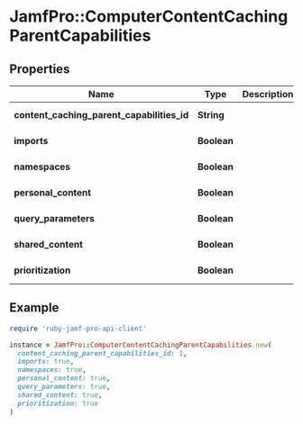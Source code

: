 # JamfPro::ComputerContentCachingParentCapabilities

## Properties

| Name | Type | Description | Notes |
| ---- | ---- | ----------- | ----- |
| **content_caching_parent_capabilities_id** | **String** |  | [optional][readonly] |
| **imports** | **Boolean** |  | [optional][readonly] |
| **namespaces** | **Boolean** |  | [optional][readonly] |
| **personal_content** | **Boolean** |  | [optional][readonly] |
| **query_parameters** | **Boolean** |  | [optional][readonly] |
| **shared_content** | **Boolean** |  | [optional][readonly] |
| **prioritization** | **Boolean** |  | [optional][readonly] |

## Example

```ruby
require 'ruby-jamf-pro-api-client'

instance = JamfPro::ComputerContentCachingParentCapabilities.new(
  content_caching_parent_capabilities_id: 1,
  imports: true,
  namespaces: true,
  personal_content: true,
  query_parameters: true,
  shared_content: true,
  prioritization: true
)
```


